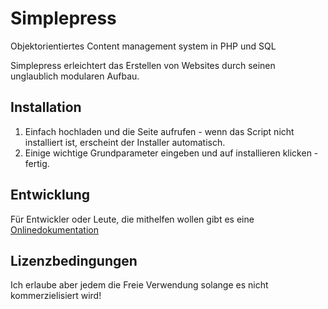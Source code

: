 Simplepress
===========

Objektorientiertes Content management system in PHP und SQL

Simplepress erleichtert das Erstellen von Websites durch seinen unglaublich modularen Aufbau.

Installation
------------

1. Einfach hochladen und die Seite aufrufen - wenn das Script nicht installiert ist, erscheint der Installer automatisch.
2. Einige wichtige Grundparameter eingeben und auf installieren klicken - fertig.

Entwicklung
-----------

Für Entwickler oder Leute, die mithelfen wollen gibt es eine [Onlinedokumentation](http://dev.simplepress.ml)

Lizenzbedingungen
-------

Ich erlaube aber jedem die Freie Verwendung solange es nicht kommerzielisiert wird!
